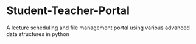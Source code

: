 # Student-Teacher-Portal
A lecture scheduling and file management portal using various advanced data structures in python
